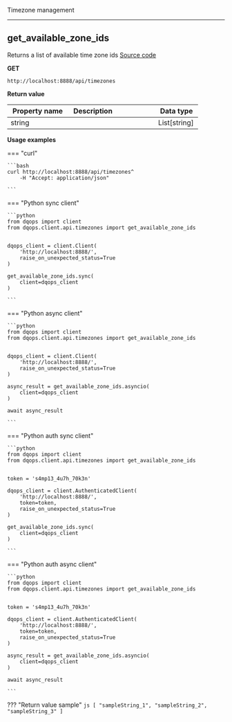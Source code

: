 Timezone management


___
## get_available_zone_ids
Returns a list of available time zone ids
[Source code](https://github.com/dqops/dqo/blob/develop/distribution/python/dqops/client/api/timezones/get_available_zone_ids.py)


**GET**
```
http://localhost:8888/api/timezones
```

**Return value**

|&nbsp;Property&nbsp;name&nbsp;|&nbsp;Description&nbsp;&nbsp;&nbsp;&nbsp;&nbsp;&nbsp;&nbsp;&nbsp;&nbsp;&nbsp;&nbsp;&nbsp;&nbsp;&nbsp;&nbsp;&nbsp;&nbsp;&nbsp;&nbsp;&nbsp;&nbsp;|&nbsp;Data&nbsp;type&nbsp;|
|---------------|---------------------------------|-----------|
|string||List[string]|








**Usage examples**

=== "curl"

    ```bash
    curl http://localhost:8888/api/timezones^
		-H "Accept: application/json"
	
    ```

=== "Python sync client"

    ```python
    from dqops import client
	from dqops.client.api.timezones import get_available_zone_ids
	
	
	dqops_client = client.Client(
	    'http://localhost:8888/',
	    raise_on_unexpected_status=True
	)
	
	get_available_zone_ids.sync(
	    client=dqops_client
	)
	
    ```

=== "Python async client"

    ```python
    from dqops import client
	from dqops.client.api.timezones import get_available_zone_ids
	
	
	dqops_client = client.Client(
	    'http://localhost:8888/',
	    raise_on_unexpected_status=True
	)
	
	async_result = get_available_zone_ids.asyncio(
	    client=dqops_client
	)
	
	await async_result
	
    ```

=== "Python auth sync client"

    ```python
    from dqops import client
	from dqops.client.api.timezones import get_available_zone_ids
	
	
	token = 's4mp13_4u7h_70k3n'
	
	dqops_client = client.AuthenticatedClient(
	    'http://localhost:8888/',
	    token=token,
	    raise_on_unexpected_status=True
	)
	
	get_available_zone_ids.sync(
	    client=dqops_client
	)
	
    ```

=== "Python auth async client"

    ```python
    from dqops import client
	from dqops.client.api.timezones import get_available_zone_ids
	
	
	token = 's4mp13_4u7h_70k3n'
	
	dqops_client = client.AuthenticatedClient(
	    'http://localhost:8888/',
	    token=token,
	    raise_on_unexpected_status=True
	)
	
	async_result = get_available_zone_ids.asyncio(
	    client=dqops_client
	)
	
	await async_result
	
    ```




??? "Return value sample"
    ```js
    [ "sampleString_1", "sampleString_2", "sampleString_3" ]
    ```


